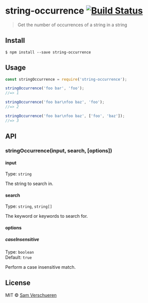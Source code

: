 # string-occurrence [![Build Status](https://travis-ci.org/SamVerschueren/string-occurrence.svg?branch=master)](https://travis-ci.org/SamVerschueren/string-occurrence)

> Get the number of occurrences of a string in a string


## Install

```
$ npm install --save string-occurrence
```


## Usage

```js
const stringOccurrence = require('string-occurrence');

stringOccurrence('foo bar', 'foo');
//=> 1

stringOccurrence('foo bar\nfoo baz', 'foo');
//=> 2

stringOccurrence('foo bar\nfoo baz', ['foo', 'baz']);
//=> 3
```


## API

### stringOccurrence(input, search, [options])

#### input

Type: `string`

The string to search in.

#### search

Type: `string`, `string[]`

The keyword or keywords to search for.

#### options

##### caseInsensitive

Type: `boolean`  
Default: `true`

Perform a case insensitive match.


## License

MIT © [Sam Verschueren](http://github.com/SamVerschueren)
